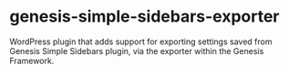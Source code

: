 genesis-simple-sidebars-exporter
================================

WordPress plugin that adds support for exporting settings saved from Genesis Simple Sidebars plugin, via the exporter within the Genesis Framework.